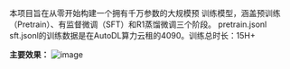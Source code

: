 本项目旨在从零开始构建一个拥有千万参数的大规模预 训练模型，涵盖预训练（Pretrain）、有监督微调（SFT）和R1蒸馏微调三个阶段。
pretrain.jsonl sft.jsonl的训练数据是在AutoDL算力云租的4090。训练总时长：15H+

**主要效果：**
![image](https://github.com/user-attachments/assets/a66319f9-2246-447b-ba76-ffe95049035e)
